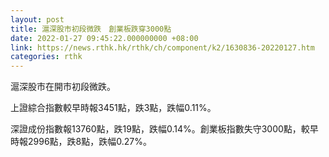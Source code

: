 ```yaml
---
layout: post
title: 滬深股市初段微跌　創業板跌穿3000點
date: 2022-01-27 09:45:22.000000000 +08:00
link: https://news.rthk.hk/rthk/ch/component/k2/1630836-20220127.htm
categories: rthk
---
```


滬深股市在開市初段微跌。

上證綜合指數較早時報3451點，跌3點，跌幅0.11%。

深證成份指數報13760點，跌19點，跌幅0.14%。創業板指數失守3000點，較早時報2996點，跌8點，跌幅0.27%。
